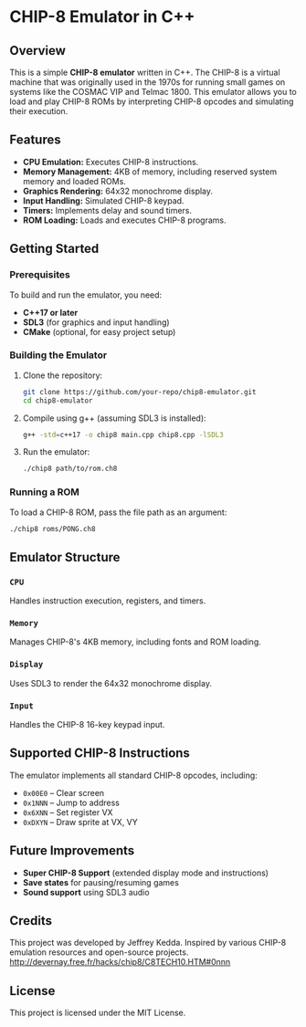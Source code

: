 # CHIP-8 Emulator in C++

## Overview
This is a simple **CHIP-8 emulator** written in C++. The CHIP-8 is a virtual machine that was originally used in the 1970s for running small games on systems like the COSMAC VIP and Telmac 1800. This emulator allows you to load and play CHIP-8 ROMs by interpreting CHIP-8 opcodes and simulating their execution.

## Features
- **CPU Emulation:** Executes CHIP-8 instructions.
- **Memory Management:** 4KB of memory, including reserved system memory and loaded ROMs.
- **Graphics Rendering:** 64x32 monochrome display.
- **Input Handling:** Simulated CHIP-8 keypad.
- **Timers:** Implements delay and sound timers.
- **ROM Loading:** Loads and executes CHIP-8 programs.

## Getting Started

### Prerequisites
To build and run the emulator, you need:
- **C++17 or later**
- **SDL3** (for graphics and input handling)
- **CMake** (optional, for easy project setup)

### Building the Emulator
1. Clone the repository:
   ```sh
   git clone https://github.com/your-repo/chip8-emulator.git
   cd chip8-emulator
   ```
2. Compile using g++ (assuming SDL3 is installed):
   ```sh
   g++ -std=c++17 -o chip8 main.cpp chip8.cpp -lSDL3
   ```
3. Run the emulator:
   ```sh
   ./chip8 path/to/rom.ch8
   ```

### Running a ROM
To load a CHIP-8 ROM, pass the file path as an argument:
```sh
./chip8 roms/PONG.ch8
```

## Emulator Structure

### `CPU`
Handles instruction execution, registers, and timers.

### `Memory`
Manages CHIP-8's 4KB memory, including fonts and ROM loading.

### `Display`
Uses SDL3 to render the 64x32 monochrome display.

### `Input`
Handles the CHIP-8 16-key keypad input.

## Supported CHIP-8 Instructions
The emulator implements all standard CHIP-8 opcodes, including:
- `0x00E0` – Clear screen
- `0x1NNN` – Jump to address
- `0x6XNN` – Set register VX
- `0xDXYN` – Draw sprite at VX, VY

## Future Improvements
- **Super CHIP-8 Support** (extended display mode and instructions)
- **Save states** for pausing/resuming games
- **Sound support** using SDL3 audio

## Credits
This project was developed by Jeffrey Kedda. Inspired by various CHIP-8 emulation resources and open-source projects.
http://devernay.free.fr/hacks/chip8/C8TECH10.HTM#0nnn

## License
This project is licensed under the MIT License.

